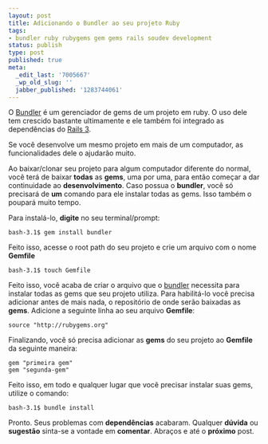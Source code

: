 ```yaml
---
layout: post
title: Adicionando o Bundler ao seu projeto Ruby
tags:
- bundler ruby rubygems gem gems rails soudev development
status: publish
type: post
published: true
meta:
  _edit_last: '7005667'
  _wp_old_slug: ''
  jabber_published: '1283744061'
---
```


O <a href="http://gembundler.com/" target="_blank">Bundler</a> é um gerenciador de gems de um projeto em ruby. O uso dele tem crescido  bastante ultimamente e ele também foi integrado as dependências do <a href="http://rubyonrails.org/" target="_blank">Rails 3</a>.

Se você desenvolve um mesmo projeto em mais de um computador, as funcionalidades dele o ajudarão muito.

Ao baixar/clonar seu projeto para algum computador diferente do normal, você terá de baixar <strong>todas</strong> as <strong>gems</strong>, uma por uma, para então começar a dar continuidade ao <strong>desenvolvimento</strong>. Caso possua o <strong>bundler</strong>, você só precisará de <strong>um</strong> comando para ele instalar todas as gems. Isso também o poupará muito tempo.

Para instalá-lo, <strong>digite</strong> no seu terminal/prompt:

```
bash-3.1$ gem install bundler
```

Feito isso, acesse o root path do seu projeto e crie um arquivo com o nome <strong>Gemfile</strong>

```
bash-3.1$ touch Gemfile
```

Feito isso, você acaba de criar o arquivo que o <a href="http://gembundler.com/" target="_blank">bundler</a> necessita para instalar todas as gems que seu projeto utiliza. Para habilitá-lo você precisa adicionar antes de mais nada, o repositório de onde serão baixadas as <strong>gems</strong>. Adicione a seguinte linha ao seu arquivo <strong>Gemfile</strong>:

```
source "http://rubygems.org"
```

Finalizando, você só precisa adicionar as <strong>gems</strong> do seu projeto ao <strong>Gemfile</strong> da seguinte maneira:

```
gem "primeira gem"
gem "segunda-gem"
```

Feito isso, em todo e qualquer lugar que você precisar instalar suas gems, utilize o comando:

```
bash-3.1$ bundle install
```

Pronto. Seus problemas com <strong>dependências</strong> acabaram.
Qualquer <strong>dúvida</strong> ou <strong>sugestão</strong> sinta-se a vontade em <strong>comentar</strong>.
Abraços e até o <strong>próximo</strong> post.

